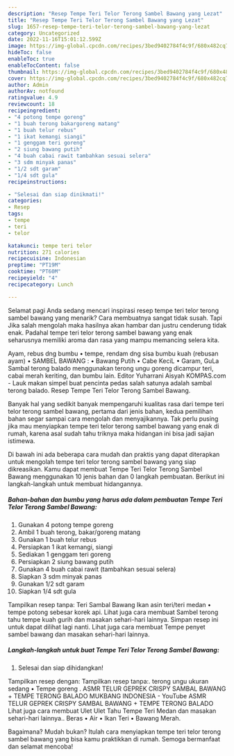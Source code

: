 ```yaml
---
description: "Resep Tempe Teri Telor Terong Sambel Bawang yang Lezat"
title: "Resep Tempe Teri Telor Terong Sambel Bawang yang Lezat"
slug: 1657-resep-tempe-teri-telor-terong-sambel-bawang-yang-lezat
category: Uncategorized
date: 2022-11-16T15:01:12.599Z
image: https://img-global.cpcdn.com/recipes/3bed9402784f4c9f/680x482cq70/tempe-teri-telor-terong-sambel-bawang-foto-resep-utama.jpg
hideToc: false
enableToc: true
enableTocContent: false
thumbnail: https://img-global.cpcdn.com/recipes/3bed9402784f4c9f/680x482cq70/tempe-teri-telor-terong-sambel-bawang-foto-resep-utama.jpg
cover: https://img-global.cpcdn.com/recipes/3bed9402784f4c9f/680x482cq70/tempe-teri-telor-terong-sambel-bawang-foto-resep-utama.jpg
author: Admin
authorAv: notfound
ratingvalue: 4.9
reviewcount: 18
recipeingredient:
- "4 potong tempe goreng"
- "1 buah terong bakargoreng matang"
- "1 buah telur rebus"
- "1 ikat kemangi siangi"
- "1 genggam teri goreng"
- "2 siung bawang putih"
- "4 buah cabai rawit tambahkan sesuai selera"
- "3 sdm minyak panas"
- "1/2 sdt garam"
- "1/4 sdt gula"
recipeinstructions:

- "Selesai dan siap dinikmati!"
categories:
- Resep
tags:
- tempe
- teri
- telor

katakunci: tempe teri telor 
nutrition: 271 calories
recipecuisine: Indonesian
preptime: "PT19M"
cooktime: "PT60M"
recipeyield: "4"
recipecategory: Lunch

---
```



Selamat pagi Anda sedang mencari inspirasi resep tempe teri telor terong sambel bawang yang menarik? Cara membuatnya sangat tidak susah. Tapi Jika salah mengolah maka hasilnya akan hambar dan justru cenderung tidak enak. Padahal tempe teri telor terong sambel bawang yang enak seharusnya memiliki aroma dan rasa yang mampu memancing selera kita.


Ayam, rebus dng bumbu • tempe, rendam dng sisa bumbu kuah (rebusan ayam) • SAMBEL BAWANG : • Bawang Putih • Cabe KeciL • Garam, GuLa Sambal terong balado menggunakan terong ungu goreng dicampur teri, cabai merah keriting, dan bumbu lain. Editor Yuharrani Aisyah KOMPAS.com - Lauk makan simpel buat pencinta pedas salah satunya adalah sambal terong balado. Resep Tempe Teri Telor Terong Sambel Bawang.

Banyak hal yang sedikit banyak mempengaruhi kualitas rasa dari tempe teri telor terong sambel bawang, pertama dari jenis bahan, kedua pemilihan bahan segar sampai cara mengolah dan menyajikannya. Tak perlu pusing jika mau menyiapkan tempe teri telor terong sambel bawang yang enak di rumah, karena asal sudah tahu triknya maka hidangan ini bisa jadi sajian istimewa.


Di bawah ini ada beberapa cara mudah dan praktis yang dapat diterapkan untuk mengolah tempe teri telor terong sambel bawang yang siap dikreasikan. Kamu dapat membuat Tempe Teri Telor Terong Sambel Bawang menggunakan 10 jenis bahan dan 0 langkah pembuatan. Berikut ini langkah-langkah untuk membuat hidangannya.

<!--inarticleads1-->

##### Bahan-bahan dan bumbu yang harus ada dalam pembuatan Tempe Teri Telor Terong Sambel Bawang:

1. Gunakan 4 potong tempe goreng
1. Ambil 1 buah terong, bakar/goreng matang
1. Gunakan 1 buah telur rebus
1. Persiapkan 1 ikat kemangi, siangi
1. Sediakan 1 genggam teri goreng
1. Persiapkan 2 siung bawang putih
1. Gunakan 4 buah cabai rawit (tambahkan sesuai selera)
1. Siapkan 3 sdm minyak panas
1. Gunakan 1/2 sdt garam
1. Siapkan 1/4 sdt gula


Tampilkan resep tanpa: Teri Sambal Bawang Ikan asin teri/teri medan • tempe potong sebesar korek api. Lihat juga cara membuat Sambel terong tahu tempe kuah gurih dan masakan sehari-hari lainnya. Simpan resep ini untuk dapat dilihat lagi nanti. Lihat juga cara membuat Tempe penyet sambel bawang dan masakan sehari-hari lainnya. 

<!--inarticleads2-->

##### Langkah-langkah untuk buat Tempe Teri Telor Terong Sambel Bawang:


1. Selesai dan siap dihidangkan!

Tampilkan resep dengan: Tampilkan resep tanpa:. terong ungu ukuran sedang • Tempe goreng . ASMR TELUR GEPREK CRISPY SAMBAL BAWANG + TEMPE TERONG BALADO MUKBANG INDONESIA - YouTube ASMR TELUR GEPREK CRISPY SAMBAL BAWANG + TEMPE TERONG BALADO Lihat juga cara membuat Ulet Ulet Tahu Tempe Teri Medan dan masakan sehari-hari lainnya.. Beras • Air • Ikan Teri • Bawang Merah. 

Bagaimana? Mudah bukan? Itulah cara menyiapkan tempe teri telor terong sambel bawang yang bisa kamu praktikkan di rumah. Semoga bermanfaat dan selamat mencoba!
